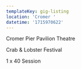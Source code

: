 ```yaml
---
templateKey: gig-listing
location: 'Cromer '
datetime: '1715970622'
---
```

Cromer Pier Pavilion Theatre

Crab & Lobster Festival 

1 x  40 Session